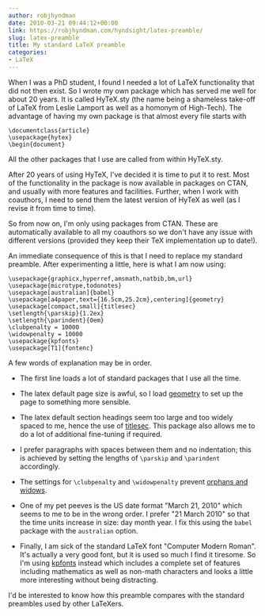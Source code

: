 ```yaml
---
author: robjhyndman
date: 2010-03-21 09:44:12+00:00
link: https://robjhyndman.com/hyndsight/latex-preamble/
slug: latex-preamble
title: My standard LaTeX preamble
categories:
- LaTeX
---
```


When I was a PhD student, I found I needed a lot of LaTeX functionality that did not then exist. So I wrote my own package which has served me well for about 20 years. It is called HyTeX.sty (the name being a shameless take-off of LaTeX from Leslie Lamport as well as a homonym of High-Tech). The advantage of having my own package is that almost every file starts with

    
    \documentclass{article}
    \usepackage{hytex}
    \begin{document}


All the other packages that I use are called from within HyTeX.sty.

After 20 years of using HyTeX, I've decided it is time to put it to rest. Most of the functionality in the package is now available in packages on CTAN, and usually with more features and facilities. Further, when I work with coauthors, I need to send them the latest version of HyTeX as well (as I revise it from time to time).

So from now on, I'm only using packages from CTAN. These are automatically available to all my coauthors so we don't have any issue with different versions (provided they keep their TeX implementation up to date!).

An immediate consequence of this is that I need to replace my standard preamble. After experimenting a little, here is what I am now using:

    
    \usepackage{graphicx,hyperref,amsmath,natbib,bm,url}
    \usepackage{microtype,todonotes}
    \usepackage[australian]{babel}
    \usepackage[a4paper,text={16.5cm,25.2cm},centering]{geometry}
    \usepackage[compact,small]{titlesec}
    \setlength{\parskip}{1.2ex}
    \setlength{\parindent}{0em}
    \clubpenalty = 10000
    \widowpenalty = 10000
    \usepackage{kpfonts}
    \usepackage[T1]{fontenc}


A few words of explanation may be in order.



	
  * The first line loads a lot of standard packages that I use all the time.

	
  * The latex default page size is awful, so I load [geometry](http://mirror.ctan.org/macros/latex/contrib/geometry/geometry.pdf) to set up the page to something more sensible.

	
  * The latex default section headings seem too large and too widely spaced to me, hence the use of [titlesec](http://ctan.org/tex-archive/macros/latex/contrib/titlesec/titlesec.pdf). This package also allows me to do a lot of additional fine-tuning if required.

	
  * I prefer paragraphs with spaces between them and no indentation; this is achieved by setting the lengths of `\parskip` and `\parindent` accordingly.

	
  * The settings for `\clubpenalty` and `\widowpenalty` prevent [orphans and widows](http://en.wikipedia.org/wiki/Widows_and_orphans).

	
  * One of my pet peeves is the US date format "March 21, 2010" which seems to me to be in the wrong order. I prefer "21 March 2010" so that the time units increase in size: day month year. I fix this using the `babel` package with the `australian` option.

	
  * Finally, I am sick of the standard LaTeX font "Computer Modern Roman". It's actually a very good font, but it is used so much I find it tiresome. So I'm using [kpfonts](http://www.ctan.org/tex-archive/fonts/kpfonts/doc/kpfonts.pdf) instead which includes a complete set of features including mathematics as well as non-math characters and looks a little more interesting without being distracting.


I'd be interested to know how this preamble compares with the standard preambles used by other LaTeXers.
